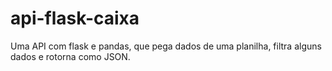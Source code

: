# api-flask-caixa

Uma API com flask e pandas, que pega dados de uma planilha, filtra alguns dados e rotorna como JSON.
